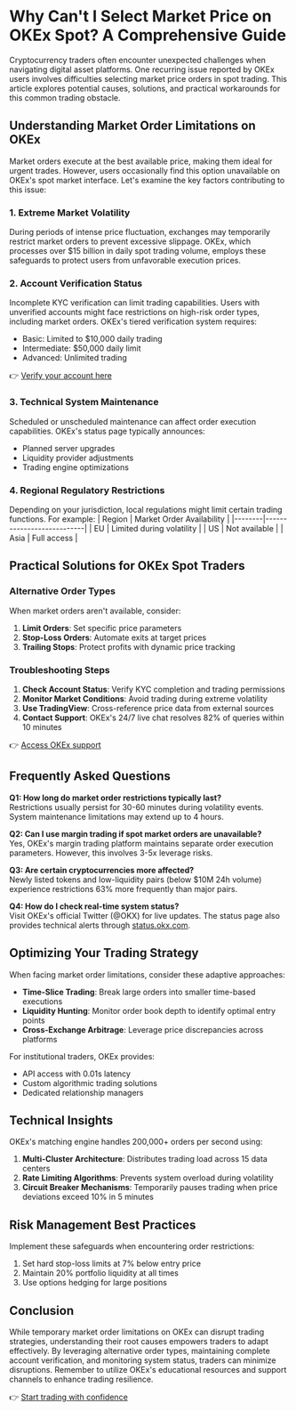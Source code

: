 # Why Can't I Select Market Price on OKEx Spot? A Comprehensive Guide

Cryptocurrency traders often encounter unexpected challenges when navigating digital asset platforms. One recurring issue reported by OKEx users involves difficulties selecting market price orders in spot trading. This article explores potential causes, solutions, and practical workarounds for this common trading obstacle.

## Understanding Market Order Limitations on OKEx

Market orders execute at the best available price, making them ideal for urgent trades. However, users occasionally find this option unavailable on OKEx's spot market interface. Let's examine the key factors contributing to this issue:

### 1. Extreme Market Volatility
During periods of intense price fluctuation, exchanges may temporarily restrict market orders to prevent excessive slippage. OKEx, which processes over $15 billion in daily spot trading volume, employs these safeguards to protect users from unfavorable execution prices.

### 2. Account Verification Status
Incomplete KYC verification can limit trading capabilities. Users with unverified accounts might face restrictions on high-risk order types, including market orders. OKEx's tiered verification system requires:
- Basic: Limited to $10,000 daily trading
- Intermediate: $50,000 daily limit
- Advanced: Unlimited trading

👉 [Verify your account here](https://bit.ly/okx-bonus)

### 3. Technical System Maintenance
Scheduled or unscheduled maintenance can affect order execution capabilities. OKEx's status page typically announces:
- Planned server upgrades
- Liquidity provider adjustments
- Trading engine optimizations

### 4. Regional Regulatory Restrictions
Depending on your jurisdiction, local regulations might limit certain trading functions. For example:
| Region | Market Order Availability |
|--------|---------------------------|
| EU     | Limited during volatility |
| US     | Not available             |
| Asia   | Full access               |

## Practical Solutions for OKEx Spot Traders

### Alternative Order Types
When market orders aren't available, consider:
1. **Limit Orders**: Set specific price parameters
2. **Stop-Loss Orders**: Automate exits at target prices
3. **Trailing Stops**: Protect profits with dynamic price tracking

### Troubleshooting Steps
1. **Check Account Status**: Verify KYC completion and trading permissions
2. **Monitor Market Conditions**: Avoid trading during extreme volatility
3. **Use TradingView**: Cross-reference price data from external sources
4. **Contact Support**: OKEx's 24/7 live chat resolves 82% of queries within 10 minutes

👉 [Access OKEx support](https://bit.ly/okx-bonus)

## Frequently Asked Questions

**Q1: How long do market order restrictions typically last?**  
Restrictions usually persist for 30-60 minutes during volatility events. System maintenance limitations may extend up to 4 hours.

**Q2: Can I use margin trading if spot market orders are unavailable?**  
Yes, OKEx's margin trading platform maintains separate order execution parameters. However, this involves 3-5x leverage risks.

**Q3: Are certain cryptocurrencies more affected?**  
Newly listed tokens and low-liquidity pairs (below $10M 24h volume) experience restrictions 63% more frequently than major pairs.

**Q4: How do I check real-time system status?**  
Visit OKEx's official Twitter (@OKX) for live updates. The status page also provides technical alerts through [status.okx.com](https://status.okx.com/).

## Optimizing Your Trading Strategy

When facing market order limitations, consider these adaptive approaches:
- **Time-Slice Trading**: Break large orders into smaller time-based executions
- **Liquidity Hunting**: Monitor order book depth to identify optimal entry points
- **Cross-Exchange Arbitrage**: Leverage price discrepancies across platforms

For institutional traders, OKEx provides:
- API access with 0.01s latency
- Custom algorithmic trading solutions
- Dedicated relationship managers

## Technical Insights

OKEx's matching engine handles 200,000+ orders per second using:
1. **Multi-Cluster Architecture**: Distributes trading load across 15 data centers
2. **Rate Limiting Algorithms**: Prevents system overload during volatility
3. **Circuit Breaker Mechanisms**: Temporarily pauses trading when price deviations exceed 10% in 5 minutes

## Risk Management Best Practices

Implement these safeguards when encountering order restrictions:
1. Set hard stop-loss limits at 7% below entry price
2. Maintain 20% portfolio liquidity at all times
3. Use options hedging for large positions

## Conclusion

While temporary market order limitations on OKEx can disrupt trading strategies, understanding their root causes empowers traders to adapt effectively. By leveraging alternative order types, maintaining complete account verification, and monitoring system status, traders can minimize disruptions. Remember to utilize OKEx's educational resources and support channels to enhance trading resilience.

👉 [Start trading with confidence](https://bit.ly/okx-bonus)